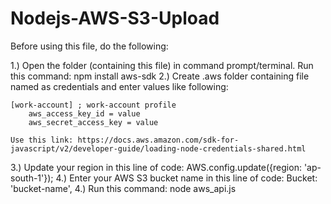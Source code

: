 # Nodejs-AWS-S3-Upload

Before using this file, do the following:

1.) Open the folder (containing this file) in command prompt/terminal. Run this command: npm install aws-sdk
2.) Create .aws folder containing file named as credentials and enter values like following:
    
    [work-account] ; work-account profile
        aws_access_key_id = value
        aws_secret_access_key = value
        
    Use this link: https://docs.aws.amazon.com/sdk-for-javascript/v2/developer-guide/loading-node-credentials-shared.html    
    
3.) Update your region in this line of code: AWS.config.update({region: 'ap-south-1'});
4.) Enter your AWS S3 bucket name in this line of code:  Bucket: 'bucket-name',
4.) Run this command: node aws_api.js    
